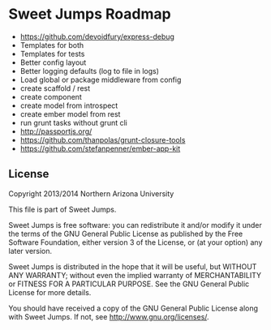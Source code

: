 Sweet Jumps Roadmap
===================

- https://github.com/devoidfury/express-debug
- Templates for both
- Templates for tests
- Better config layout
- Better logging defaults (log to file in logs)
- Load global or package middleware from config
- create scaffold / rest
- create component
- create model from introspect
- create ember model from rest
- run grunt tasks without grunt cli
- http://passportjs.org/
- https://github.com/thanpolas/grunt-closure-tools
- https://github.com/stefanpenner/ember-app-kit

License
-------

Copyright 2013/2014 Northern Arizona University

This file is part of Sweet Jumps.

Sweet Jumps is free software: you can redistribute it and/or modify it under the terms of the GNU General Public License as published by the Free Software Foundation, either version 3 of the License, or (at your option) any later version.

Sweet Jumps is distributed in the hope that it will be useful, but WITHOUT ANY WARRANTY; without even the implied warranty of MERCHANTABILITY or FITNESS FOR A PARTICULAR PURPOSE. See the GNU General Public License for more details.

You should have received a copy of the GNU General Public License along with Sweet Jumps. If not, see <http://www.gnu.org/licenses/>.